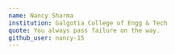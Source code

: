 ```yaml
---
name: Nancy Sharma
institution: Galgotia College of Engg & Tech
quote: You always pass failure on the way.
github_user: nancy-15
---
```

